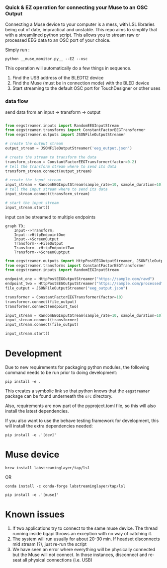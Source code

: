 ### Quick & EZ operation for connecting your Muse to an OSC Output

Connecting a Muse device to your computer is a mess, with LSL libraries being out of date, impractical and unstable. This repo aims to simplify that with a streamlined python script.  This allows you to stream raw or processed EEG data to an OSC port of your choice. 


Simply run : 

`python __muse_monitor.py__ --EZ --osc`

This operation will automatically do a few things in sequence. 

1.  Find the USB address of the BLED112 device
2.  Find the Muse (must be in connection mode) with the BLED device
3.  Start streaming to the default OSC port for TouchDesigner or other uses


### data flow

send data from an input -> transform -> output

```python

from eegstreamer.inputs import RandomEEGInputStream
from eegstreamer.transforms import ConstantFactorEEGTransformer
from eegstreamer.outputs import JSONFileOutputStreamer

# create the output stream
output_stream = JSONFileOutputStreamer('eeg_output.json')

# create the stream to transform the data
transform_stream = ConstantFactorEEGTransformer(factor=0.2)
# tell the transform stream where to send its data
transform_stream.connect(output_stream)

# create the input stream
input_stream = RandomEEGInputStream(sample_rate=10, sample_duration=10)
# tell the input stream where to send its data
input_stream.connect(transform_stream)

# start the input stream
input_stream.start()
```

input can be streamed to multiple endpoints

```mermaid
graph TD;
    Input-->Transform;
    Input-->HttpEndpointOne
    Input-->ScreenOutput
    Transform-->FileOutput
    Transform-->HttpEndpointTwo
    Transform-->ScreenOuptput
```

```python
from eegstreamer.outputs import HttpPostEEGOutputStreamer, JSONFileOutputStreamer
from eegstreamer.transforms import ConstantFactorEEGTransformer
from eegstreamer.inputs import RandomEEGInputStream

endpoint_one = HttpPostEEGOutputStreamer("https://sample.com/rawd")
endpoint_two = HttpPostEEGOutputStreamer("https://sample.com/processed")
file_output = JSONFileOutputStreamer("eeg_output.json")

transformer = ConstantFactorEEGTransformer(factor=10)
transformer.connect(file_output)
transformer.connect(endpoint_two)

input_stream = RandomEEGInputStream(sample_rate=10, sample_duration=10)
input_stream.connect(transformer)
input_stream.connect(file_output)

input_stream.start()
```

# Development

Due to new requirements for packaging python modules, the following command needs to be run
prior to doing development:

`pip install -e .`

This creates a symbolic link so that python knows that the `eegstreamer` package
can be found underneath the `src` directory.

Also, requirements are now part of the pyproject.toml file, so this will
also install the latest dependencies.


If you also want to use the behave testing framework for development, this will
install the extra dependencies needed:

`pip install -e .'[dev]'`

# Muse device

`brew install labstreaminglayer/tap/lsl` 

OR 

`conda install -c conda-forge labstreaminglayer/tap/lsl`


`pip install -e .'[muse]'`

# Known issues

1. If two applications try to connect to the same muse device. The thread running inside bgapi throws an exception with no way of catching it.
2. The system will run usually for about 20-30 min. If headset disconnects mid stream (?), just re-run the script
3. We have seen an error where everything will be physically connected but the Muse will not connect. In those instances, disconnect and re-seat all physical connections (i.e. USB) 
